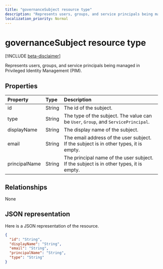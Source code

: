 ```yaml
---
title: "governanceSubject resource type"
description: "Represents users, groups, and service principals being managed in Privileged Identity Management (PIM)."
localization_priority: Normal
---
```


# governanceSubject resource type

[!INCLUDE [beta-disclaimer](../../includes/beta-disclaimer.md)]

Represents users, groups, and service principals being managed in Privileged Identity Management (PIM).


## Properties
| Property	| Type	     |Description|
|:----------|:----------|:----------|
|id         |String     | The id of the subject.|
|type       |String     |The type of the subject. The value can be ``User``, ``Group``, and ``ServicePrincipal``.|
|displayName|String     |The display name of the subject.|
|email      |String     |The email address of the user subject. If the subject is in other types, it is empty.|
|principalName|String   |The principal name of the user subject. If the subject is in other types, it is empty.|

## Relationships
None


## JSON representation

Here is a JSON representation of the resource.

<!-- {
  "blockType": "resource",
  "optionalProperties": [

  ],
  "@odata.type": "microsoft.graph.governanceSubject"
}-->

```json
{
  "id": "String",  
  "displayName": "String",
  "email": "String",
  "principalName": "String",
  "type": "String"
}

```

<!-- uuid: 8fcb5dbc-d5aa-4681-8e31-b001d5168d79
2015-10-25 14:57:30 UTC -->
<!--
{
  "type": "#page.annotation",
  "description": "governanceSubject",
  "keywords": "",
  "section": "documentation",
  "tocPath": "",
  "suppressions": [
    "Error: /api-reference/beta/resources/governancesubject.md:\r\n      Exception processing links.\r\n    System.ArgumentException: Link Definition was null. Link text: !INCLUDE [beta-disclaimer](../../includes/beta-disclaimer.md)\r\n      at ApiDoctor.Validation.DocFile.get_LinkDestinations()\r\n      at ApiDoctor.Validation.DocSet.ValidateLinks(Boolean includeWarnings, String[] relativePathForFiles, IssueLogger issues, Boolean requireFilenameCaseMatch, Boolean printOrphanedFiles)"
  ]
}
-->
